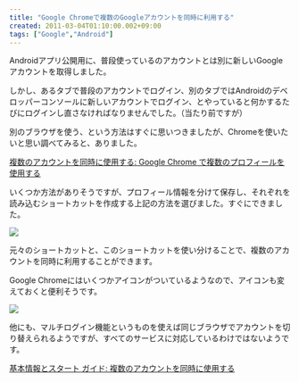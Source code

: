```yaml
---
title: "Google Chromeで複数のGoogleアカウントを同時に利用する"
created: 2011-03-04T01:10:00.002+09:00
tags: ["Google","Android"]
---
```

Androidアプリ公開用に、普段使っているのアカウントとは別に新しいGoogleアカウントを取得しました。
<!--more-->
しかし、あるタブで普段のアカウントでログイン、別のタブではAndroidのデベロッパーコンソールに新しいアカウントでログイン、とやっていると何かするたびにログインし直さなければなりませんでした。（当たり前ですが）

別のブラウザを使う、という方法はすぐに思いつきましたが、Chromeを使いたいと思い調べてみると、ありました。

[複数のアカウントを同時に使用する: Google Chrome で複数のプロフィールを使用する](http://www.google.com/support/accounts/bin/answer.py?answer=179236)

いくつか方法がありそうですが、プロフィール情報を分けて保存し、それぞれを読み込むショートカットを作成する上記の方法を選びました。すぐにできました。

[![](http://4.bp.blogspot.com/-z3eFXMvScC8/TW-8Xmt8wsI/AAAAAAAAFc4/o6tPFowZBUk/s200/WS000006.JPG)](http://4.bp.blogspot.com/-z3eFXMvScC8/TW-8Xmt8wsI/AAAAAAAAFc4/o6tPFowZBUk/s1600/WS000006.JPG)

元々のショートカットと、このショートカットを使い分けることで、複数のアカウントを同時に利用することができます。

Google Chromeにはいくつかアイコンがついているようなので、アイコンも変えておくと便利そうです。

[![](http://4.bp.blogspot.com/-ogIwBBs4tfQ/TW--hXVhNnI/AAAAAAAAFdE/Lc9tWQN4TJM/s200/WS000008.JPG)](http://4.bp.blogspot.com/-ogIwBBs4tfQ/TW--hXVhNnI/AAAAAAAAFdE/Lc9tWQN4TJM/s1600/WS000008.JPG)

他にも、マルチログイン機能というものを使えば同じブラウザでアカウントを切り替えられるようですが、すべてのサービスに対応しているわけではないようです。

[基本情報とスタート ガイド: 複数のアカウントを同時に使用する](http://www.google.com/support/accounts/bin/answer.py?hl=ja&answer=182343)
